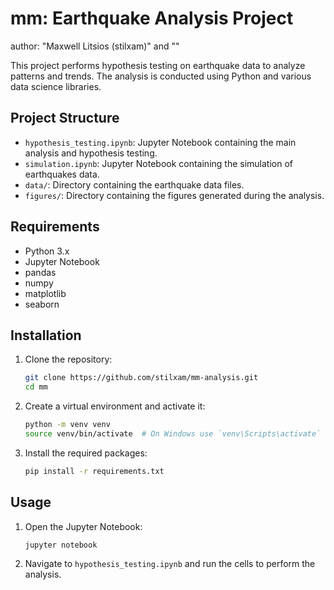 # mm: Earthquake Analysis Project
author: "Maxwell Litsios (stilxam)" and ""

This project performs hypothesis testing on earthquake data to analyze patterns and trends. The analysis is conducted using Python and various data science libraries.

## Project Structure

- `hypothesis_testing.ipynb`: Jupyter Notebook containing the main analysis and hypothesis testing.
- `simulation.ipynb`: Jupyter Notebook containing the simulation of earthquakes data.
- `data/`: Directory containing the earthquake data files.
- `figures/`: Directory containing the figures generated during the analysis.

## Requirements

- Python 3.x
- Jupyter Notebook
- pandas
- numpy
- matplotlib
- seaborn

## Installation

1. Clone the repository:
    ```sh
    git clone https://github.com/stilxam/mm-analysis.git
    cd mm
    ```

2. Create a virtual environment and activate it:
    ```sh
    python -m venv venv
    source venv/bin/activate  # On Windows use `venv\Scripts\activate`
    ```

3. Install the required packages:
    ```sh
    pip install -r requirements.txt
    ```

## Usage

1. Open the Jupyter Notebook:
    ```sh
    jupyter notebook
    ```

2. Navigate to `hypothesis_testing.ipynb` and run the cells to perform the analysis.


